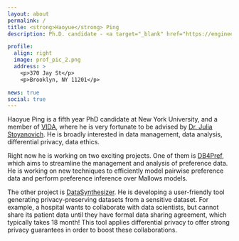 ```yaml
---
layout: about
permalink: /
title: <strong>Haoyue</strong> Ping
description: Ph.D. candidate - <a target="_blank" href="https://engineering.nyu.edu/">Tandon School of Engineering</a> - <a target="_blank" href="https://www.nyu.edu/">New York University</a>

profile:
  align: right
  image: prof_pic_2.png
  address: >
    <p>370 Jay St</p>
    <p>Brooklyn, NY 11201</p>

news: true
social: true
---
```


Haoyue Ping is a fifth year PhD candidate at New York University, and a member of <a href="https://vida.engineering.nyu.edu">VIDA</a>, where he is very fortunate to be advised by <a href="http://stoyanovich.org/">Dr. Julia Stoyanovich</a>. He is broadly interested in data management, data analysis, differential privacy, data ethics.

Right now he is working on two exciting projects. One of them is <a href="http://db4pref.com/">DB4Pref</a>, which aims to streamline the management and analysis of preference data. He is working on new techniques to efficiently model pairwise preference data and perform preference inference over Mallows models.

The other project is <a href="https://github.com/DataResponsibly/DataSynthesizer">DataSynthesizer</a>. He is developing a user-friendly tool generating privacy-preserving datasets from a sensitive dataset. For example, a hospital wants to collaborate with data scientists, but cannot share its patient data until they have formal data sharing agreement, which typically takes 18 month! This tool applies differential privacy to offer strong privacy guarantees in order to boost these collaborations.
